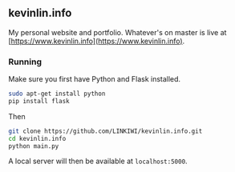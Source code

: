 ## kevinlin.info
My personal website and portfolio. Whatever's on master is live at [https://www.kevinlin.info](https://www.kevinlin.info).

### Running
Make sure you first have Python and Flask installed.
```bash
sudo apt-get install python
pip install flask
```
Then
```bash
git clone https://github.com/LINKIWI/kevinlin.info.git
cd kevinlin.info
python main.py
```
A local server will then be available at `localhost:5000`.